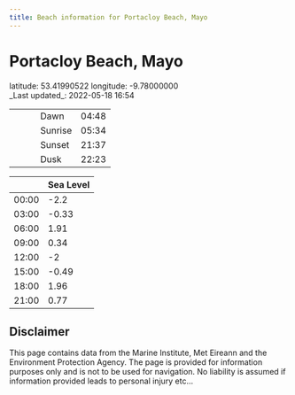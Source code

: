 ```yaml
---
title: Beach information for Portacloy Beach, Mayo
---
```

# Portacloy Beach, Mayo 

<div class="location-info">latitude: 53.41990522 longitude: -9.78000000</div>
<div class="met-eireann-warnings"></div>
_Last updated_: 2022-05-18 16:54

|   |   |   |   |   |
|---|---|---|---|---|
|   |   |   | Dawn  | 04:48 |
|   |   |   | Sunrise  | 05:34 |
|   |   |   | Sunset  | 21:37 |
|   |   |   | Dusk  | 22:23 |

<div></div>

|   | Sea Level  |
|---|---|
| 00:00 | -2.2 |
| 03:00 | -0.33 |
| 06:00 | 1.91 |
| 09:00 | 0.34 |
| 12:00 | -2 |
| 15:00 | -0.49 |
| 18:00 | 1.96 |
| 21:00 | 0.77 |

## Disclaimer

This page contains data from the Marine Institute,
Met Eireann and the Environment Protection Agency. The page is provided for
information purposes only and is not to be used for navigation. No liability
is assumed if information provided leads to personal injury etc...